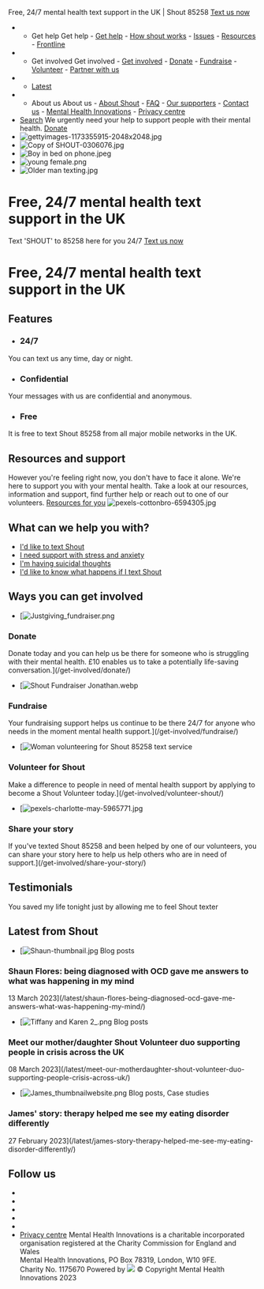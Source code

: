 
  
Free, 24/7 mental health text support in the UK | Shout 85258
[Text us now](sms://85258?&body=SHOUT)
* + Get help
	Get help
		- [Get help](/get-help/)
		- [How shout works](/get-help/how-shout-works/)
		- [Issues](/get-help/issues/)
		- [Resources](/get-help/resources/)
		- [Frontline](/get-help/our-frontline-you-support-us-we-support-you/)
* + Get involved
	Get involved
		- [Get involved](/get-involved/)
		- [Donate](/get-involved/donate/)
		- [Fundraise](/get-involved/fundraise/)
		- [Volunteer](/get-involved/volunteer-shout/)
		- [Partner with us](/get-involved/partner/)
* + [Latest](/latest/)
* + About us
	About us
		- [About Shout](/about-us/about-shout/)
		- [FAQ](/about-us/faq/)
		- [Our supporters](/about-us/our-supporters/)
		- [Contact us](/about-us/contact-us/)
		- [Mental Health Innovations](/about-us/about-mental-health-innovations/)
		- [Privacy centre](/privacy/)
* [Search](/search)
We urgently need your help to support people with their mental health.
[Donate](/get-involved/donate/)
* ![gettyimages-1173355915-2048x2048.jpg](https://shout.ams3.cdn.digitaloceanspaces.com/giveusashout/media/images/GettyImages-1173355915.2e16d0ba.fill-1440x648.jpg)
* ![Copy of SHOUT-0306076.jpg](https://shout.ams3.cdn.digitaloceanspaces.com/giveusashout/media/images/Copy_of_SHOUT-0306076_rmtytgT.e25ca5f5.fill-1440x648.jpg)
* ![Boy in bed on phone.jpeg](https://shout.ams3.cdn.digitaloceanspaces.com/giveusashout/media/images/AdobeStock_235440576.2e16d0ba.fill-1440x648.jpg)
* ![young female.png](https://shout.ams3.cdn.digitaloceanspaces.com/giveusashout/media/images/Image_1_Copy.d4f193a4.fill-1440x648.png)
* ![Older man texting.jpg](https://shout.ams3.cdn.digitaloceanspaces.com/giveusashout/media/images/pexels-andrea-piacquadio-3868373_.2e16d0ba.fill-1440x648.jpg)
# Free, 24/7 mental health text support in the UK
Text 'SHOUT' to
85258
here for you 24/7
[Text us now](sms://85258)
# Free, 24/7 mental health text support in the UK
## Features
* ### 24/7
You can text us any time, day or night.
* ### Confidential
Your messages with us are confidential and anonymous.
* ### Free
It is free to text Shout 85258 from all major mobile networks in the UK.
## Resources and support
However you're feeling right now, you don't have to face it alone. We're here to support you with your mental health.
Take a look at our resources, information and support, find further help or reach out to one of our volunteers.
[Resources for you](/get-help/resources/)
![pexels-cottonbro-6594305.jpg](https://shout.ams3.cdn.digitaloceanspaces.com/giveusashout/media/images/pexels-cottonbro-6594305.080f588d.fill-695x421.jpg)
## What can we help you with?
* [I'd like to text Shout](/get-help/)
* [I need support with stress and anxiety](/get-help/resources/stress-and-anxiety-support/)
* [I'm having suicidal thoughts](/get-help/issues/suicide/)
* [I'd like to know what happens if I text Shout](/get-help/how-shout-works/)
## Ways you can get involved
* [![Justgiving_fundraiser.png](https://shout.ams3.cdn.digitaloceanspaces.com/giveusashout/media/images/Justgiving_fundraiser.2e16d0ba.fill-415x300.png)
### Donate
Donate today and you can help us be there for someone who is struggling with their mental health. £10 enables us to take a potentially life-saving conversation.](/get-involved/donate/)
* [![Shout Fundraiser Jonathan.webp](https://shout.ams3.cdn.digitaloceanspaces.com/giveusashout/media/images/Jonathan_and_Faye_-_Toubkal.d57976db.fill-415x300.png)
### Fundraise
Your fundraising support helps us continue to be there 24/7 for anyone who needs in the moment mental health support.](/get-involved/fundraise/)
* [![Woman volunteering for Shout 85258 text service](https://shout.ams3.cdn.digitaloceanspaces.com/giveusashout/media/images/113.af9078f6.fill-415x300.jpg)
### Volunteer for Shout
Make a difference to people in need of mental health support by applying to become a Shout Volunteer today.](/get-involved/volunteer-shout/)
* [![pexels-charlotte-may-5965771.jpg](https://shout.ams3.cdn.digitaloceanspaces.com/giveusashout/media/images/pexels-charlotte-may-5965771.b4c3902d.fill-415x300.jpg)
### Share your story
If you've texted Shout 85258 and been helped by one of our volunteers, you can share your story here to help us help others who are in need of support.](/get-involved/share-your-story/)
## Testimonials
You saved my life tonight just by allowing me to feel
Shout texter
## Latest from Shout
* [![Shaun-thumbnail.jpg](https://shout.ams3.cdn.digitaloceanspaces.com/giveusashout/media/images/Shaun-thumbnail.2e16d0ba.fill-280x140.jpg)
Blog posts
### Shaun Flores: being diagnosed with OCD gave me answers to what was happening in my mind
13 March 2023](/latest/shaun-flores-being-diagnosed-ocd-gave-me-answers-what-was-happening-my-mind/)
* [![Tiffany and Karen 2_.png](https://shout.ams3.cdn.digitaloceanspaces.com/giveusashout/media/images/Tiffany_and_Karen_2_.2e16d0ba.fill-280x140.png)
Blog posts
### Meet our mother/daughter Shout Volunteer duo supporting people in crisis across the UK
08 March 2023](/latest/meet-our-motherdaughter-shout-volunteer-duo-supporting-people-crisis-across-uk/)
* [![James_thumbnailwebsite.png](https://shout.ams3.cdn.digitaloceanspaces.com/giveusashout/media/images/James_thumbnailwebsite.2e16d0ba.fill-280x140.png)
Blog posts, Case studies
### James' story: therapy helped me see my eating disorder differently
27 February 2023](/latest/james-story-therapy-helped-me-see-my-eating-disorder-differently/)
## Follow us
* 
* 
* 
* 
* 
* [Privacy centre](/privacy/)
 Mental Health Innovations is a charitable incorporated organisation registered at the Charity Commission for England and Wales  
 Mental Health Innovations,
 PO Box 78319,
 London,
 W10 9FE.  
 Charity No. 1175670
Powered by
[![](/static/images/crisis-text-line.png)](https://www.crisistextline.org/)
© Copyright Mental Health Innovations 2023
 
